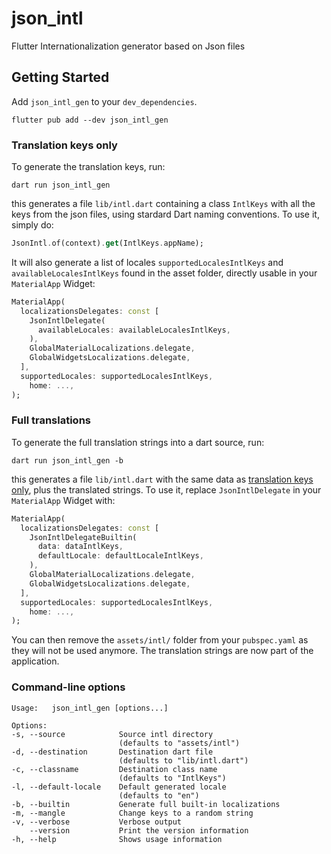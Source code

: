 # json_intl

Flutter Internationalization generator based on Json files

## Getting Started

Add `json_intl_gen` to your `dev_dependencies`.

```shell
flutter pub add --dev json_intl_gen
```

### Translation keys only

To generate the translation keys, run:

```shell
dart run json_intl_gen
```

this generates a file `lib/intl.dart` containing a class `IntlKeys` with all the
keys from the json files, using stardard Dart naming conventions.
To use it, simply do:

```dart
JsonIntl.of(context).get(IntlKeys.appName);
```

It will also generate a list of locales `supportedLocalesIntlKeys` and
`availableLocalesIntlKeys` found in the asset folder, directly usable in your
`MaterialApp` Widget:

```dart
MaterialApp(
  localizationsDelegates: const [
    JsonIntlDelegate(
      availableLocales: availableLocalesIntlKeys,
    ),
    GlobalMaterialLocalizations.delegate,
    GlobalWidgetsLocalizations.delegate,
  ],
  supportedLocales: supportedLocalesIntlKeys,
    home: ...,
);
```

### Full translations

To generate the full translation strings into a dart source, run:

```shell
dart run json_intl_gen -b
```

this generates a file `lib/intl.dart` with the same data as
[translation keys only](#translation-keys-only), plus the translated strings.
To use it, replace `JsonIntlDelegate` in your `MaterialApp` Widget with:

```dart
MaterialApp(
  localizationsDelegates: const [
    JsonIntlDelegateBuiltin(
      data: dataIntlKeys,
      defaultLocale: defaultLocaleIntlKeys,
    ),
    GlobalMaterialLocalizations.delegate,
    GlobalWidgetsLocalizations.delegate,
  ],
  supportedLocales: supportedLocalesIntlKeys,
    home: ...,
);
```

You can then remove the `assets/intl/` folder from your `pubspec.yaml` as they
will not be used anymore. The translation strings are now part of the application.

### Command-line options

```
Usage:   json_intl_gen [options...]

Options:
-s, --source            Source intl directory
                        (defaults to "assets/intl")
-d, --destination       Destination dart file
                        (defaults to "lib/intl.dart")
-c, --classname         Destination class name
                        (defaults to "IntlKeys")
-l, --default-locale    Default generated locale
                        (defaults to "en")
-b, --builtin           Generate full built-in localizations
-m, --mangle            Change keys to a random string
-v, --verbose           Verbose output
    --version           Print the version information
-h, --help              Shows usage information
```
